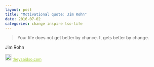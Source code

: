 ```yaml
---
layout: post
title: "Motivational quote: Jim Rohn"
date: 2016-07-02
categories: change inspire tso-life
---
```

> Your life does not get better by chance. It gets better by change.

Jim Rohn

<span style="z-index:50;font-size:0.9em;"><img src="https://theysaidso.com/branding/theysaidso.png" height="20" width="20" alt="theysaidso.com"/><a href="https://theysaidso.com" title="Powered by quotes from theysaidso.com" style="color: #9fcc25; margin-left: 4px; vertical-align: middle;">theysaidso.com</a></span>
